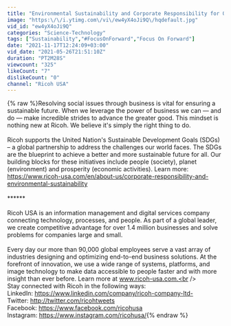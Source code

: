 ```yaml
---
title: "Environmental Sustainability and Corporate Responsibility for Our Future"
image: "https:\/\/i.ytimg.com\/vi\/ew4yX4oJi9Q\/hqdefault.jpg"
vid_id: "ew4yX4oJi9Q"
categories: "Science-Technology"
tags: ["Sustainability","#FocusOnForward","Focus On Forward"]
date: "2021-11-17T12:24:09+03:00"
vid_date: "2021-05-26T21:51:10Z"
duration: "PT2M28S"
viewcount: "325"
likeCount: "7"
dislikeCount: "0"
channel: "Ricoh USA"
---
```

{% raw %}Resolving social issues through business is vital for ensuring a sustainable future. When we leverage the power of business we can — and do — make incredible strides to advance the greater good. This mindset is nothing new at Ricoh. We believe it's simply the right thing to do. <br /><br />Ricoh supports the United Nation's Sustainable Development Goals (SDGs) – a global partnership to address the challenges our world faces. The SDGs are the blueprint to achieve a better and more sustainable future for all. Our building blocks for these initiatives include people (society), planet (environment) and prosperity (economic activities). Learn more: <a rel="nofollow" target="blank" href="https://www.ricoh-usa.com/en/about-us/corporate-responsibility-and-environmental-sustainability">https://www.ricoh-usa.com/en/about-us/corporate-responsibility-and-environmental-sustainability</a><br /><br />******<br /><br />Ricoh USA is an information management and digital services company connecting technology, processes, and people. As part of a global leader, we create competitive advantage for over 1.4 million businesses and solve problems for companies large and small.<br /><br />Every day our more than 90,000 global employees serve a vast array of industries designing and optimizing end-to-end business solutions. At the forefront of innovation, we use a wide range of systems, platforms, and image technology to make data accessible to people faster and with more insight than ever before. Learn more at www.ricoh-usa.com.<br /><br />Stay connected with Ricoh in the following ways: <br />LinkedIn: <a rel="nofollow" target="blank" href="https://www.linkedin.com/company/ricoh-company-ltd-">https://www.linkedin.com/company/ricoh-company-ltd-</a><br />Twitter: <a rel="nofollow" target="blank" href="http://twitter.com/ricohtweets">http://twitter.com/ricohtweets</a> <br />Facebook: <a rel="nofollow" target="blank" href="https://www.facebook.com/ricohusa">https://www.facebook.com/ricohusa</a> <br />Instagram: <a rel="nofollow" target="blank" href="https://www.instagram.com/ricohusa/">https://www.instagram.com/ricohusa/</a>{% endraw %}
